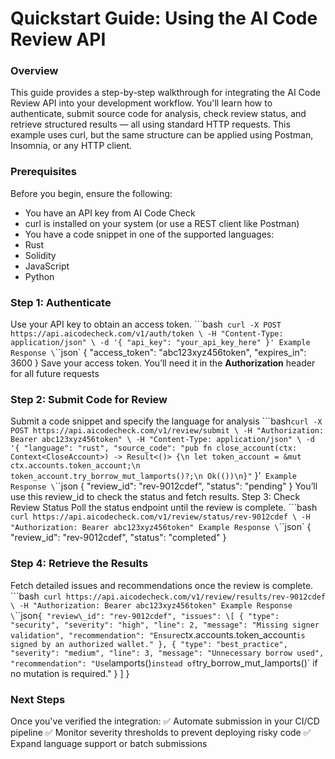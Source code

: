 # Quickstart Guide: Using the AI Code Review API
### Overview
This guide provides a step-by-step walkthrough for integrating the AI Code Review API into your development workflow. You'll learn how to authenticate, submit source code for analysis, check review status, and retrieve structured results — all using standard HTTP requests.
This example uses curl, but the same structure can be applied using Postman, Insomnia, or any HTTP client.
### Prerequisites
Before you begin, ensure the following:
- You have an API key from AI Code Check
- curl is installed on your system (or use a REST client like Postman)
- You have a code snippet in one of the supported languages:
- Rust
- Solidity
- JavaScript
- Python
### Step 1: Authenticate
  Use your API key to obtain an access token.
	\`\`\`bash`
	curl -X POST https://api.aicodecheck.com/v1/auth/token \
	  -H "Content-Type: application/json" \
	  -d '{
	"api_key": "your_api_key_here"
	  }'
Example Response
	\`\`\`json`
	{
	  "access\_token": "abc123xyz456token",
	  "expires\_in": 3600
	}
Save your access token. You’ll need it in the **Authorization** header for all future requests
### Step 2: Submit Code for Review
Submit a code snippet and specify the language for analysis
	\`\`\`bash`
	curl -X POST https://api.aicodecheck.com/v1/review/submit \
	  -H "Authorization: Bearer abc123xyz456token" \
	  -H "Content-Type: application/json" \
	  -d '{
	"language": "rust",
	"source_code": "pub fn close_account(ctx: Context<CloseAccount>) -> Result<()> {\n let token_account = &mut ctx.accounts.token_account;\n token_account.try_borrow_mut_lamports()?;\n Ok(())\n}"
	 ` }'`
Example Response
	\`\`\`json
	{
	  "review\_id": "rev-9012cdef",
	  "status": "pending"
	}
You’ll use this review_id to check the status and fetch results.
Step 3: Check Review Status
Poll the status endpoint until the review is complete.
	\`\`\`bash`
	curl https://api.aicodecheck.com/v1/review/status/rev-9012cdef \
	  -H "Authorization: Bearer abc123xyz456token"
Example Response
	\`\`\`json`
	{
	  "review\_id": "rev-9012cdef",
	  "status": "completed"
	}
### Step 4: Retrieve the Results
Fetch detailed issues and recommendations once the review is complete.
	\`\`\`bash`
	curl https://api.aicodecheck.com/v1/review/results/rev-9012cdef \
	  -H "Authorization: Bearer abc123xyz456token"
Example Response
	\`\`\`json`
	{
	  "review\_id": "rev-9012cdef",
	  "issues": \[
	{
	  "type": "security",
	  "severity": "high",
	  "line": 2,
	  "message": "Missing signer validation",
	  "recommendation": "Ensure `ctx.accounts.token_account` is signed by an authorized wallet."
	},
	{
	  "type": "best_practice",
	  "severity": "medium",
	  "line": 3,
	  "message": "Unnecessary borrow used",
	  "recommendation": "Use `lamports()` instead of `try_borrow_mut_lamports()` if no mutation is required."
	}
	  ]
	}

### Next Steps

Once you've verified the integration:
✅ Automate submission in your CI/CD pipeline
✅ Monitor severity thresholds to prevent deploying risky code
✅ Expand language support or batch submissions